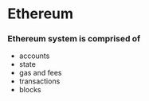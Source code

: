 # Ethereum

### Ethereum system is comprised of
 - accounts
 - state
 - gas and fees
 - transactions 
 - blocks


 